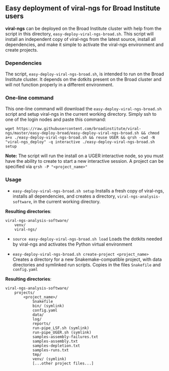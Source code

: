 ## Easy deployment of viral-ngs for Broad Institute users

**viral-ngs** can be deployed on the Broad Institute cluster with help from the script in this directory, `easy-deploy-viral-ngs-broad.sh`. This script will install an independent copy of viral-ngs from the latest source, install all dependencies, and make it simple to activate the viral-ngs environment and create projects.

### Dependencies

The script, `easy-deploy-viral-ngs-broad.sh`, is intended to run on the Broad Institute cluster. It depends on the dotkits present on the Broad cluster and will not function properly in a different environment.

### One-line command

This one-line command will download the `easy-deploy-viral-ngs-broad.sh` script and setup viral-ngs in the current working directory. Simply ssh to one of the login nodes and paste this command:

    wget https://raw.githubusercontent.com/broadinstitute/viral-ngs/master/easy-deploy-broad/easy-deploy-viral-ngs-broad.sh && chmod a+x ./easy-deploy-viral-ngs-broad.sh && reuse UGER && qrsh -cwd -N "viral-ngs_deploy" -q interactive ./easy-deploy-viral-ngs-broad.sh setup

**Note:** The script will run the install on a UGER interactive node, so you must have the ability to create to start a new interactive session. A project can be specified via `qrsh -P "<project_name>"` 

### Usage

* `easy-deploy-viral-ngs-broad.sh setup` Installs a fresh copy of viral-ngs,  installs all dependencies, and creates a directory, `viral-ngs-analysis-software`, in the current working directory. 

**Resulting directories**:

```
viral-ngs-analysis-software/
    venv/
    viral-ngs/
```

* `source easy-deploy-viral-ngs-broad.sh load` Loads the dotkits needed by viral-ngs and activates the Python virtual environment

* `easy-deploy-viral-ngs-broad.sh create-project <project_name>` Creates a directory for a new Snakemake-compatible project, with data directories and symlinked run scripts. Copies in the files `Snakefile` and `config.yaml`

**Resulting directories**:

```
viral-ngs-analysis-software/
    projects/
        <project_name>/
            Snakefile
            bin/ (symlink)
            config.yaml
            data/
            log/
            reports/
            run-pipe_LSF.sh (symlink)
            run-pipe_UGER.sh (symlink)
            samples-assembly-failures.txt
            samples-assembly.txt
            samples-depletion.txt
            samples-runs.txt
            tmp/
            venv/ (symlink)
            [...other project files...]
```